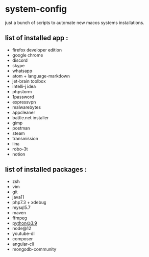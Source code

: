 # system-config

just a bunch of scripts to automate new macos systems installations.


## list of installed app :
- firefox developer edition
- google chrome
- discord
- skype
- whatsapp
- atom + language-markdown
- jet-brain toolbox
- intelli-j idea
- phpstorm
- 1password
- expressvpn
- malwarebytes
- appcleaner
- battle.net installer
- gimp
- postman
- steam
- transmission
- iina
- robo-3t
- notion

## list of installed packages :
- zsh
- vim
- git
- java11
- php7.3 + xdebug
- mysql5.7
- maven
- ffmpeg
- python@3.9
- node@12
- youtube-dl
- composer
- angular-cli
- mongodb-community
